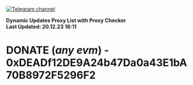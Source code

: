 [![Telegram channel](https://img.shields.io/endpoint?url=https://runkit.io/damiankrawczyk/telegram-badge/branches/master?url=https://t.me/n4z4v0d)](https://t.me/n4z4v0d) 

**Dynamic Updates Proxy List with Proxy Checker**  
**Last Updated: 20.12.23 16:11**

# DONATE (_any evm_) - 0xDEADf12DE9A24b47Da0a43E1bA70B8972F5296F2
